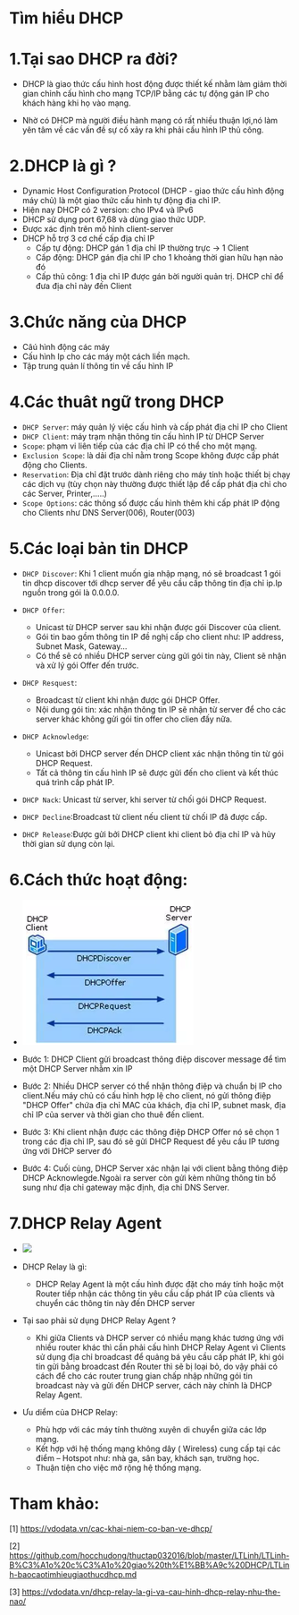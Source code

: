 # Tìm hiểu DHCP	

# 1.Tại sao DHCP ra đời?
- DHCP là giao thức cấu hình host động được thiết kế nhằm làm giảm thời gian chỉnh cấu hình cho mạng TCP/IP bằng các tự động gán IP cho khách hàng
  khi họ vào mạng.

- Nhờ có DHCP mà người điều hành mạng có rất nhiều thuận lợi,nó làm yên tâm về các vấn đề sự cố xảy ra khi phải cấu hình IP thủ công.

# 2.DHCP là gì ?

- Dynamic Host Configuration Protocol (DHCP - giao thức cấu hình động máy chủ) là một giao thức cấu hình tự động địa chỉ IP.
- Hiện nay DHCP có 2 version: cho IPv4 và IPv6
- DHCP sử dụng port 67,68 và dùng giao thức UDP.
- Được xác định trên mô hình client-server
- DHCP hỗ trợ 3 cơ chế cấp địa chỉ IP
  + Cấp tự động: DHCP gán 1 địa chỉ IP thường trực → 1 Client
  + Cấp động: DHCP gán địa chỉ IP cho 1 khoảng thời gian hữu hạn nào đó
  + Cấp thủ công: 1 địa chỉ IP được gán bời người quản trị. DHCP chỉ để đưa địa chỉ này đến Client
  
# 3.Chức năng của DHCP

- Câú hình động các máy
- Cấu hình Ip cho các máy một cách liền mạch.
- Tập trung quản lí thông tin về cấu hình IP

# 4.Các thuât ngữ trong DHCP

- `DHCP Server`: máy quản lý việc cấu hình và cấp phát địa chỉ IP cho Client
- `DHCP Client`: máy trạm nhận thông tin cấu hình IP từ DHCP Server
- `Scope`: phạm vi liên tiếp của các địa chỉ IP có thể cho một mạng.
- `Exclusion Scope`: là dải địa chỉ nằm trong Scope không được cấp phát động cho Clients.
- `Reservation`: Địa chỉ đặt trước dành riêng cho máy tính hoặc thiết bị chạy các dịch vụ (tùy chọn này thường được thiết lập để cấp phát địa chỉ cho các Server,
 Printer,…..)
- `Scope Options`: các thông số được cấu hình thêm khi cấp phát IP động cho Clients như DNS Server(006), Router(003)

# 5.Các loại bản tin DHCP

- `DHCP Discover`: Khi 1 client muốn gia nhập mạng, nó sẽ broadcast 1 gói tin dhcp discover tới dhcp server để yêu cầu cấp thông tin địa chỉ ip.Ip nguồn trong
  gói là 0.0.0.0.
  
- ` DHCP Offer `: 
  + Unicast từ DHCP server sau khi nhận được gói Discover của client.
  + Gói tin bao gồm thông tin IP đề nghị cấp cho client như: IP address, Subnet Mask, Gateway...
  + Có thể sẽ có nhiều DHCP server cùng gửi gói tin này, Client sẽ nhận và xử lý gói Offer đến trước.

- ` DHCP Resquest `:
  + Broadcast từ client khi nhận được gói DHCP Offer.
  + Nội dung gói tin: xác nhận thông tin IP sẽ nhận từ server để cho các server khác không gửi gói tin offer cho clien đấy nữa.
  
- ` DHCP Acknowledge `:
  + Unicast bởi DHCP server đến DHCP client xác nhận thông tin từ gói DHCP Request.
  + Tất cả thông tin cấu hình IP sẽ được gửi đến cho client và kết thúc quá trình cấp phát IP.

- `DHCP Nack`: Unicast từ server, khi server từ chối gói DHCP Request.

- `DHCP Decline`:Broadcast từ client nếu client từ chối IP đã được cấp.

- `DHCP Release`:Được gửi bởi DHCP client khi client bỏ địa chỉ IP và hủy thời gian sử dụng còn lại.

# 6.Cách thức hoạt động:

- ![]( /image/hddhcp.png)

- Bước 1: DHCP Client gửi broadcast thông điệp discover message để tìm một DHCP Server nhằm xin IP

- Bước 2: Nhiều DHCP server có thể nhận thông điệp và chuẩn bị IP cho client.Nếu máy chủ có cấu hình hợp lệ cho client, nó gửi thông điệp "DHCP Offer" chứa
  địa chỉ MAC của khách, địa chỉ IP, subnet mask, địa chỉ IP của server và thời gian cho thuê đến client.
  
- Bước 3: Khi client nhận được các thông điệp DHCP Offer nó sẽ chọn 1 trong các địa chỉ IP, sau đó sẽ gửi DHCP Request để yêu cầu IP tương ứng với DHCP server 
  đó
  
- Bước 4: Cuối cùng, DHCP Server xác nhận lại với client bằng thông điệp DHCP Acknowlegde.Ngoài ra server còn gửi kèm những thông tin bổ sung như địa chỉ 
  gateway mặc định, địa chỉ DNS Server.

# 7.DHCP Relay Agent

- ![]( /image/dhcprelay.png)

- DHCP Relay là gì:
  + DHCP Relay Agent là một cấu hình được đặt cho máy tính hoặc một Router tiếp nhận các thông tin yêu cầu cấp phát IP của clients và chuyển các thông tin này
  đến DHCP server

- Tại sao phải sử dụng DHCP Relay Agent ?
  + Khi giữa Clients và DHCP server có nhiều mạng khác tương ứng với nhiều router khác thì cần phải cấu hình DHCP Relay Agent vì Clients sử dụng địa chỉ 
  broadcast để quảng bá yêu cầu cấp phát IP, khi gói tin gửi bằng broadcast đến Router thì sẽ bị loại bỏ, do vậy phải có cách để cho các router trung gian 
  chấp nhập những gói tin broadcast này và gửi đến DHCP server, cách này chính là DHCP Relay Agent.
  
- Ưu diểm của DHCP Relay:
  + Phù hợp với các máy tính thường xuyên di chuyển giữa các lớp mạng.
  + Kết hợp với hệ thống mạng không dây ( Wireless) cung cấp tại các điểm – Hotspot như: nhà ga, sân bay, khách sạn, trường học.
  + Thuận tiện cho việc mở rộng hệ thống mạng.

# Tham khảo:

[1]  https://vdodata.vn/cac-khai-niem-co-ban-ve-dhcp/

[2] https://github.com/hocchudong/thuctap032016/blob/master/LTLinh/LTLinh-B%C3%A1o%20c%C3%A1o%20giao%20th%E1%BB%A9c%20DHCP/LTLinh-baocaotimhieugiaothucdhcp.md

[3] https://vdodata.vn/dhcp-relay-la-gi-va-cau-hinh-dhcp-relay-nhu-the-nao/
  
  
 
  
 